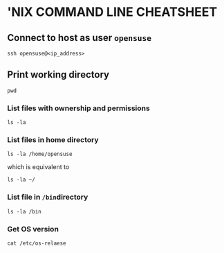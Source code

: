 # 'NIX COMMAND LINE CHEATSHEET

## Connect to host as user `opensuse`

```
ssh opensuse@<ip_address>
```

## Print working directory

```
pwd
```

### List files with ownership and permissions

```
ls -la 
```

### List files in home directory


```
ls -la /home/opensuse
```

which is equivalent to

``` 
ls -la ~/
```

### List file in `/bin`directory

```
ls -la /bin
```

### Get OS version 

```
cat /etc/os-relaese
```




